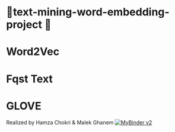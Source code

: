 # 📎text-mining-word-embedding-project 🎉

# Word2Vec 
# Fqst Text
# GLOVE
Realized by Hamza Chokri  &amp; Malek Ghanem
[![MyBinder v2](https://mybinder.org/badge_logo.svg)](https://mybinder.org/v2/gh/chokrihamza/text-mining-word-embedding-project/master)
